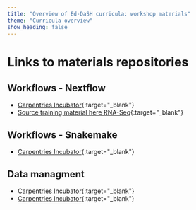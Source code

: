 ```yaml
---
title: "Overview of Ed-DaSH curricula: workshop materials"
theme: "Curricula overview"
show_heading: false
---  
```



# Links to materials repositories

## Workflows - Nextflow

* [Carpentries Incubator](https://carpentries-incubator.github.io/workflows-nextflow/){:target="_blank"} 
* [Source training material here RNA-Seq](https://seqera.io/training/#training_material){:target="_blank"} 

## Workflows - Snakemake

* [Carpentries Incubator](https://github.com/carpentries-incubator/snakemake-novice-bioinformatics){:target="_blank"} 

## Data managment

* [Carpentries Incubator](https://github.com/carpentries-incubator/good-enough-practices){:target="_blank"} 
* [Carpentries Incubator](https://github.com/carpentries-incubator/fair-bio-practice){:target="_blank"} 


